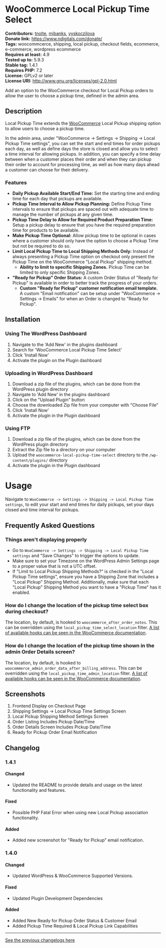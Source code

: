# WooCommerce Local Pickup Time Select #
**Contributors:** [tnolte](https://profiles.wordpress.org/tnolte/), [mjbanks](https://profiles.wordpress.org/mjbanks/), [vyskoczilova](https://profiles.wordpress.org/vyskoczilova/)  
**Donate link:** https://www.ndigitals.com/donate/  
**Tags:** woocommcerce, shipping, local pickup, checkout fields, ecommerce, e-commerce, wordpress ecommerce  
**Requires at least:** 4.9  
**Tested up to:** 5.9.3  
**Stable tag:** 1.4.1  
**Requires PHP:** 7.2  
**License:** GPLv2 or later  
**License URI:** http://www.gnu.org/licenses/gpl-2.0.html  

Add an option to the WooCommerce checkout for Local Pickup orders to allow the user to choose a pickup time, defined in the admin area.

## Description ##

Local Pickup Time extends the [WooCommerce](http://wordpress.org/plugins/woocommerce/) Local Pickup shipping option to allow users to choose a pickup time.

In the admin area, under "WooCommerce -> Settings -> Shipping -> Local Pickup Time settings", you can set the start and end times for order pickups each day, as well as define days the store is closed and allow you to select a time interval for allowing pickups. In addition, you can specify a time delay between when a customer places their order and when they can pickup their order to account for processing time, as well as how many days ahead a customer can choose for their delivery.

### Features ###

- **Daily Pickup Available Start/End Time:** Set the starting time and ending time for each day that pickups are available.
- **Pickup Time Interval to Allow Pickup Planning:** Define Pickup Time intervals to ensure that pickups are spaced out with adequate time to manage the number of pickups at any given time.
- **Pickup Time Delay to Allow for Required Product Preparation Time:** Setup a pickup delay to ensure that you have the required preparation time for products to be available.
- **Make Pickup Time Optional:** Allow pickup time to be optional in cases where a customer should only have the option to choose a Pickup Time but not be required to do so.
- **Limit Local Pickup Time to Local Shipping Methods Only:** Instead of always presenting a Pickup Time option on checkout only present the Pickup Time on the WooCommerce "Local Pickup" shipping method.
  - **Ability to limit to specific Shipping Zones.** Pickup Time can be limited to only specific Shipping Zones.
- **"Ready for Pickup" Order Status:** A custom Order Status of "Ready for Pickup" is available in order to better track the progress of your orders.
  - **Custom "Ready for Pickup" customer notification email template.** A custom "Email notification" can be setup under "WooCommerce -> Settings -> Emails" for when an Order is changed to "Ready for Pickup".

## Installation ##

### Using The WordPress Dashboard ###

1. Navigate to the 'Add New' in the plugins dashboard
2. Search for 'WooCommerce Local Pickup Time Select'
3. Click 'Install Now'
4. Activate the plugin on the Plugin dashboard

### Uploading in WordPress Dashboard ###

1. Download a zip file of the plugins, which can be done from the WordPress plugin directory
2. Navigate to 'Add New' in the plugins dashboard
3. Click on the "Upload Plugin" button
4. Choose the downloaded Zip file from your computer with "Choose File"
5. Click 'Install Now'
6. Activate the plugin in the Plugin dashboard

### Using FTP ###

1. Download a zip file of the plugins, which can be done from the WordPress plugin directory
2. Extract the Zip file to a directory on your computer
3. Upload the `woocommerce-local-pickup-time-select` directory to the `/wp-content/plugins/` directory
4. Activate the plugin in the Plugin dashboard

# Usage #

Navigate to `WooCommerce -> Settings -> Shipping -> Local Pickup Time settings`,  to edit your start and end times for daily pickups, set your days closed and time interval for pickups.

## Frequently Asked Questions ##

### Things aren't displaying properly ###

- Go to `WooCommerce -> Settings -> Shipping -> Local Pickup Time settings` and "Save Changes" to trigger the options to update.
- Make sure to set your Timezone on the WordPress Admin Settings page to a proper value that is not a UTC offset.
- If "Limit to Local Pickup Shipping Methods?" is checked in the "Local Pickup Time settings", ensure you have a Shipping Zone that includes a "Local Pickup" Shipping Method. Additionally, make sure that each "Local Pickup" Shipping Method you want to have a "Pickup Time" has it enabled.

### How do I change the location of the pickup time select box during checkout? ###

The location, by default, is hooked to `woocommerce_after_order_notes`. This can be overridden using the `local_pickup_time_select_location` filter. [A list of available hooks can be seen in the WooCommerce documentation](http://docs.woothemes.com/document/hooks/).

### How do I change the location of the pickup time shown in the admin Order Details screen? ###

The location, by default, is hooked to `woocommerce_admin_order_data_after_billing_address`. This can be overridden using the `local_pickup_time_admin_location` filter. [A list of available hooks can be seen in the WooCommerce documentation](http://docs.woothemes.com/document/hooks/).

## Screenshots ##

1. Frontend Display on Checkout Page
2. Shipping Settings -> Local Pickup Time Settings Screen
3. Local Pickup Shipping Method Settings Screen
4. Order Listing Includes Pickup Date/Time
5. Order Details Screen Includes Pickup Date/Time
6. Ready for Pickup Order Email Notification

## Changelog ##

### 1.4.1
#### Changed
- Updated the README to provide details and usage on the latest functionality and features.

#### Fixed
- Possible PHP Fatal Error when using new Local Pickup association functionality.

#### Added
- Added new screenshot for "Ready for Pickup" email notification.

### 1.4.0
#### Changed
- Updated WordPress & WooCommerce Supported Versions.

#### Fixed
- Updated Plugin Development Dependencies

#### Added
- Added New Ready for Pickup Order Status & Customer Email
- Added Pickup Time Required & Local Pickup Link Capabilities

--------

[See the previous changelogs here](https://github.com/WC-Local-Pickup/woocommerce-local-pickup-time/blob/main/CHANGELOG.md#changelog)
